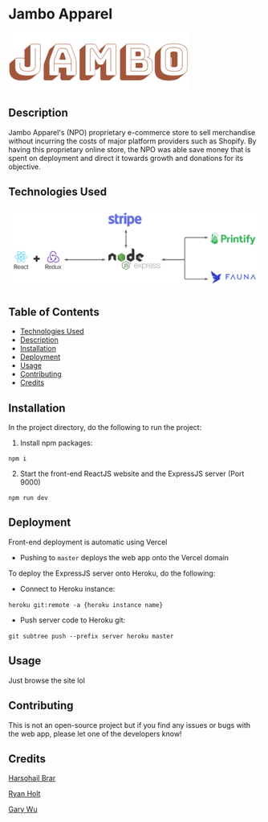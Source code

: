 # Jambo Apparel

![](src/assets/logo.png)

## Description

Jambo Apparel's (NPO) proprietary e-commerce store to sell merchandise without incurring the costs of major platform providers such as Shopify. By having this proprietary online store, the NPO was able save money that is spent on deployment and direct it towards growth and donations for its objective.

## Technologies Used

<img src="./src/assets/Jambo Architecture Diagram.png" width="700">

## Table of Contents

- [Technologies Used](#Technologies-Used)
- [Description](#Description)
- [Installation](#Installation)
- [Deployment](#Deployment)
- [Usage](#Usage)
- [Contributing](#Contributing)
- [Credits](#Credits)

## Installation

In the project directory, do the following to run the project:

1. Install npm packages:

```
npm i
```

2. Start the front-end ReactJS website and the ExpressJS server (Port 9000)

```
npm run dev
```

## Deployment

Front-end deployment is automatic using Vercel

* Pushing to `master` deploys the web app onto the Vercel domain

To deploy the ExpressJS server onto Heroku, do the following:

* Connect to Heroku instance:

`heroku git:remote -a {heroku instance name}`

* Push server code to Heroku git:

`git subtree push --prefix server heroku master`

## Usage

Just browse the site lol

## Contributing

This is not an open-source project but if you find any issues or bugs with the web app, please let one of the developers know!

## Credits

[Harsohail Brar](https://github.com/harsohailB)

[Ryan Holt](https://github.com/ryan-holt)

[Gary Wu](https://github.com/garywu2)
